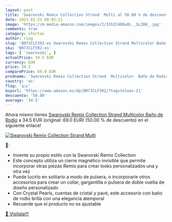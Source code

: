 ```yaml
---
layout: post
title: 'Swarovski Remix Collection Strand  Multi al 50.00 % de descuento'
date: 2021-01-21 08:02:21
image: 'https://m.media-amazon.com/images/I/31h2C480u0L._SL200_.jpg'
comments: true
category: ofertas
author: ring
slug: 'B07JCLF392-es Swarovski Remix Collection Strand Multicolor Baño de Rodio'
sku: 'B07JCLF392-es'
tags: [ 'swarovski', ]
actualPrice: 34.5 EUR
currency: EUR
price: 34.5
comparePrice: 69.0 EUR
prodname: 'Swarovski Remix Collection Strand  Multicolor  Baño de Rodio'
country: 'es'
flag: '🇪🇸'
buyurl: 'https://www.amazon.es/dp/B07JCLF392/?tag=tolees-21'
descuento: '50.00'
average: '34.5'
---
```


Ahora mismo tienes [Swarovski Remix Collection Strand  Multicolor  Baño de Rodio](https://www.amazon.es/dp/B07JCLF392/?tag=tolees-21) a 34.5 EUR (original: 69.0 EUR) (50.00 %  de descuento) en el siguiente enlace!

[![Swarovski Remix Collection Strand  Multi](https://m.media-amazon.com/images/I/31h2C480u0L._SL200_.jpg)](https://www.amazon.es/dp/B07JCLF392/?tag=tolees-21)

🔎:

- Invente su propio estilo con la Swarovski Remix Collection
- Este concepto utiliza un cierre magnético invisible que permite incorporar otras piezas Remix para crear looks personalizados una y otra vez
- Puede lucirlo en solitario a modo de pulsera, o incorporarle otros accesorios para crear un collar, gargantilla o pulsera de doble vuelta de diseño personalizado
- Con Crystal Pearls, cuentas de cristal y pavé, este accesorio con baño de rodio brilla con una elegancia atemporal
- Recuerde que el producto no es ajustable

[🛒 Visítala!!!](https://www.amazon.es/dp/B07JCLF392/?tag=tolees-21)
